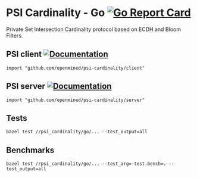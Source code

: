 # PSI Cardinality - Go [![Go Report Card](https://goreportcard.com/badge/github.com/OpenMined/PSI)](https://goreportcard.com/badge/github.com/OpenMined/PSI)

Private Set Intersection Cardinality protocol based on ECDH and Bloom Filters.


## PSI client [![Documentation](https://img.shields.io/badge/godoc-reference-blue.svg)](https://pkg.go.dev/github.com/OpenMined/PSI/psi_cardinality/go/client)
```
import "github.com/openmined/psi-cardinality/client"
```

## PSI server [![Documentation](https://img.shields.io/badge/godoc-reference-blue.svg)](https://pkg.go.dev/github.com/OpenMined/PSI/psi_cardinality/go/server)
```
import "github.com/openmined/psi-cardinality/server"
```

## Tests
```
bazel test //psi_cardinality/go/... --test_output=all
```

## Benchmarks
```
bazel test //psi_cardinality/go/... --test_arg=-test.bench=. --test_output=all
```



